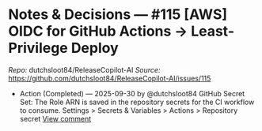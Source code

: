 # Notes & Decisions — #115 [AWS] OIDC for GitHub Actions → Least-Privilege Deploy

_Repo:_ dutchsloot84/ReleaseCopilot-AI
_Source:_ https://github.com/dutchsloot84/ReleaseCopilot-AI/issues/115

- Action (Completed) — 2025-09-30 by @dutchsloot84
  GitHub Secret Set: The Role ARN is saved in the repository secrets for the CI workflow to consume. Settings > Secrets & Variables > Actions > Repository secret
  [View comment](https://github.com/dutchsloot84/ReleaseCopilot-AI/issues/115#issuecomment-3354040777) <!-- digest:44ed367f138396b4da0ca8982b00399546abd9f2be2f6fb2eda20fd19a81ef28 -->
